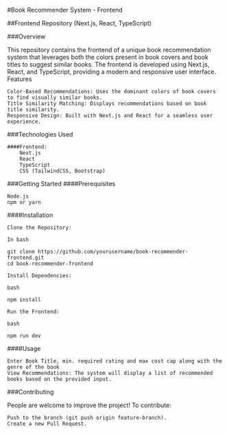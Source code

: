 #Book Recommender System - Frontend

##Frontend Repository (Next.js, React, TypeScript)

###Overview

This repository contains the frontend of a unique book recommendation system that leverages both the colors present in book covers and book titles to suggest similar books. The frontend is developed using Next.js, React, and TypeScript, providing a modern and responsive user interface.
Features

    Color-Based Recommendations: Uses the dominant colors of book covers to find visually similar books.
    Title Similarity Matching: Displays recommendations based on book title similarity.
    Responsive Design: Built with Next.js and React for a seamless user experience.

###Technologies Used

    ####Frontend:
        Next.js
        React
        TypeScript
        CSS (TailwindCSS, Bootstrap)

###Getting Started
####Prerequisites

    Node.js
    npm or yarn

####Installation

    Clone the Repository:

    In bash

    git clone https://github.com/yourusername/book-recommender-frontend.git
    cd book-recommender-frontend

    Install Dependencies:

    bash

    npm install

    Run the Frontend:

    bash

    npm run dev

####Usage

    Enter Book Title, min. required rating and max cost cap along with the genre of the book
    View Recommendations: The system will display a list of recommended books based on the provided input.

###Contributing

People are welcome to improve the project! To contribute:

    Push to the branch (git push origin feature-branch).
    Create a new Pull Request.

